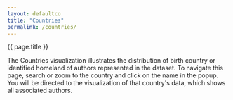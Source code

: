 ```yaml
---
layout: defaultco
title: "Countries"
permalink: /countries/
---
```


<!-- <div class="wordcloud">
<img src="{{ site.baseurl }}/assets/img/bannercountries.png"></div>
<div>
</div>-->

 <div class="pagetitle">
      {{ page.title }}
      </div>

The Countries visualization illustrates the distribution of birth country or identified homeland of authors represented in the dataset. To navigate this page, search or zoom to the country and click on the name in the popup. You will be directed to the visualization of that country's data, which shows all associated authors.
